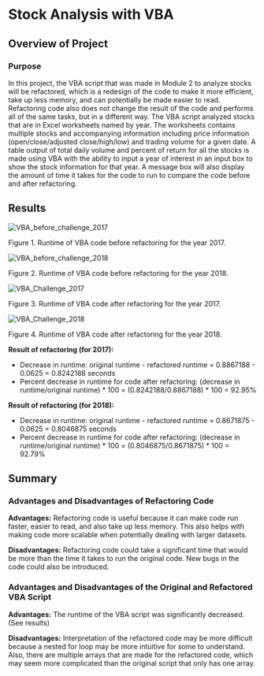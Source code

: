 # Stock Analysis with VBA

## Overview of Project

### Purpose
In this project, the VBA script that was made in Module 2 to analyze stocks will be refactored, which is a redesign of the code to make it more efficient, take up less memory, and can potentially be made easier to read. Refactoring code also does not change the result of the code and performs all of the same tasks, but in a different way. The VBA script analyzed stocks that are in Excel worksheets named by year. The worksheets contains multiple stocks and accompanying information including price information (open/close/adjusted close/high/low) and trading volume for a given date. A table output of total daily volume and percent of return for all the stocks is made using VBA with the ability to input a year of interest in an input box to show the stock information for that year. A message box will also display the amount of time it takes for the code to run to compare the code before and after refactoring. 


## Results

![VBA_before_challenge_2017](https://user-images.githubusercontent.com/98781992/176048228-3b42074b-3b1e-4610-820e-41ba77a24a5d.png)

Figure 1. Runtime of VBA code before refactoring for the year 2017.




![VBA_before_challenge_2018](https://user-images.githubusercontent.com/98781992/176048318-90ff814a-5c4d-4ab1-9134-f162b3cca3e8.png)

Figure 2. Runtime of VBA code before refactoring for the year 2018.




![VBA_Challenge_2017](https://user-images.githubusercontent.com/98781992/176048542-5ea44f10-a1fa-4937-be0b-60eb24a189c9.png)

Figure 3. Runtime of VBA code after refactoring for the year 2017.




![VBA_Challenge_2018](https://user-images.githubusercontent.com/98781992/176048653-ff5c1c54-0916-4d3f-92fb-3ca9a641a8de.png)

Figure 4. Runtime of VBA code after refactoring for the year 2018.



**Result of refactoring (for 2017):**
- Decrease in runtime: original runtime - refactored runtime = 0.8867188 - 0.0625 = 0.8242188 seconds
- Percent decrease in runtime for code after refactoring: (decrease in runtime/original runtime) * 100 = (0.8242188/0.8867188) * 100 = 92.95%

**Result of refactoring (for 2018):**
- Decrease in runtime: original runtime - refactored runtime = 0.8671875 - 0.0625 = 0.8046875 seconds
- Percent decrease in runtime for code after refactoring: (decrease in runtime/original runtime) * 100 = (0.8046875/0.8671875) * 100 = 92.79%


## Summary

### Advantages and Disadvantages of Refactoring Code
**Advantages:** Refactoring code is useful because it can make code run faster, easier to read, and also take up less memory. This also helps with making code more scalable when potentially dealing with larger datasets.

**Disadvantages:** Refactoring code could take a significant time that would be more than the time it takes to run the original code. New bugs in the code could also be introduced. 

### Advantages and Disadvantages of the Original and Refactored VBA Script
**Advantages:** The runtime of the VBA script was significantly decreased. (See results) 

**Disadvantages:** Interpretation of the refactored code may be more difficult because a nested for loop may be more intuitive for some to understand. Also, there are multiple arrays that are made for the refactored code, which may seem more complicated than the original script that only has one array. 
